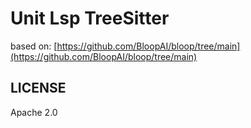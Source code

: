 # Unit Lsp TreeSitter

based on: [https://github.com/BloopAI/bloop/tree/main](https://github.com/BloopAI/bloop/tree/main)

## LICENSE

Apache 2.0


